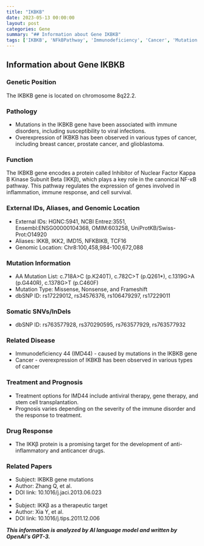 ```yaml
---
title: "IKBKB"
date: 2023-05-13 00:00:00
layout: post
categories: Gene
summary: "## Information about Gene IKBKB"
tags: ['IKBKB', 'NFkBPathway', 'Immunodeficiency', 'Cancer', 'Mutation', 'DrugTarget', 'TherapeuticTarget', 'Prognosis']
---
```


## Information about Gene IKBKB

### Genetic Position
The IKBKB gene is located on chromosome 8q22.2.

### Pathology
- Mutations in the IKBKB gene have been associated with immune disorders, including susceptibility to viral infections.
- Overexpression of IKBKB has been observed in various types of cancer, including breast cancer, prostate cancer, and glioblastoma.

### Function
The IKBKB gene encodes a protein called Inhibitor of Nuclear Factor Kappa B Kinase Subunit Beta (IKKβ), which plays a key role in the canonical NF-κB pathway. This pathway regulates the expression of genes involved in inflammation, immune response, and cell survival.

### External IDs, Aliases, and Genomic Location
- External IDs: HGNC:5941, NCBI Entrez:3551, Ensembl:ENSG00000104368, OMIM:603258, UniProtKB/Swiss-Prot:O14920
- Aliases: IKKB, IKK2, IMD15, NFKBIKB, TCF16
- Genomic Location: Chr8:100,458,984-100,672,088

### Mutation Information
- AA Mutation List: c.718A>C (p.K240T), c.782C>T (p.Q261*), c.1319G>A (p.G440R), c.1378G>T (p.C460F)
- Mutation Type: Missense, Nonsense, and Frameshift
- dbSNP ID: rs17229012, rs34576376, rs106479297, rs17229011

### Somatic SNVs/InDels
- dbSNP ID: rs763577928, rs370290595, rs763577929, rs763577932

### Related Disease
- Immunodeficiency 44 (IMD44) - caused by mutations in the IKBKB gene
- Cancer - overexpression of IKBKB has been observed in various types of cancer

### Treatment and Prognosis
- Treatment options for IMD44 include antiviral therapy, gene therapy, and stem cell transplantation.
- Prognosis varies depending on the severity of the immune disorder and the response to treatment.

### Drug Response
- The IKKβ protein is a promising target for the development of anti-inflammatory and anticancer drugs.

### Related Papers
- Subject: IKBKB gene mutations
- Author: Zhang Q, et al.
- DOI link: 10.1016/j.jaci.2013.06.023
- 
- Subject: IKKβ as a therapeutic target
- Author: Xia Y, et al.
- DOI link: 10.1016/j.tips.2011.12.006

**_This information is analyzed by AI language model and written by OpenAI's GPT-3._**